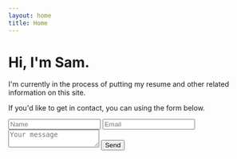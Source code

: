 ```yaml
---
layout: home
title: Home
---
```


# Hi, I'm Sam.

I'm currently in the process of putting my resume and other related information on this site. 

If you'd like to get in contact, you can using the form below.

<form action="https://formspree.io/f/xeqplbla" method="POST">
  <input type="text" name="name" placeholder="Name">
  <input type="email" name="_replyto" placeholder="Email">
  <textarea name="message" placeholder="Your message"></textarea>
  <input type="submit" value="Send">
</form>